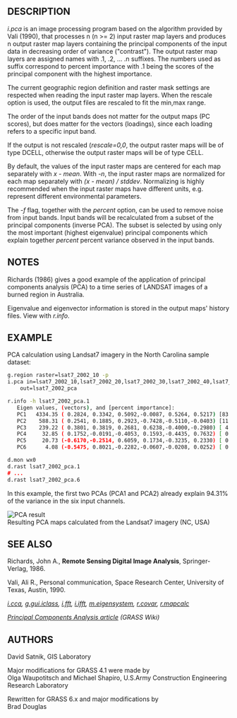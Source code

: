 ## DESCRIPTION

*i.pca* is an image processing program based on the algorithm provided
by Vali (1990), that processes n (n \>= 2) input raster map layers and
produces n output raster map layers containing the principal components
of the input data in decreasing order of variance ("contrast"). The
output raster map layers are assigned names with .1, .2, ... .n
suffixes. The numbers used as suffix correspond to percent importance
with .1 being the scores of the principal component with the highest
importance.

The current geographic region definition and raster mask settings are
respected when reading the input raster map layers. When the rescale
option is used, the output files are rescaled to fit the min,max range.

The order of the input bands does not matter for the output maps (PC
scores), but does matter for the vectors (loadings), since each loading
refers to a specific input band.

If the output is not rescaled (*rescale=0,0*, the output raster maps
will be of type DCELL, otherwise the output raster maps will be of type
CELL.

By default, the values of the input raster maps are centered for each
map separately with *x - mean*. With *-n*, the input raster maps are
normalized for each map separately with *(x - mean) / stddev*.
Normalizing is highly recommended when the input raster maps have
different units, e.g. represent different environmental parameters.

The *-f* flag, together with the *percent* option, can be used to remove
noise from input bands. Input bands will be recalculated from a subset
of the principal components (inverse PCA). The subset is selected by
using only the most important (highest eigenvalue) principal components
which explain together *percent* percent variance observed in the input
bands.

## NOTES

Richards (1986) gives a good example of the application of principal
components analysis (PCA) to a time series of LANDSAT images of a burned
region in Australia.

Eigenvalue and eigenvector information is stored in the output maps'
history files. View with *r.info*.

## EXAMPLE

PCA calculation using Landsat7 imagery in the North Carolina sample
dataset:

```sh
g.region raster=lsat7_2002_10 -p
i.pca in=lsat7_2002_10,lsat7_2002_20,lsat7_2002_30,lsat7_2002_40,lsat7_2002_50,lsat7_2002_70 \
    out=lsat7_2002_pca

r.info -h lsat7_2002_pca.1
   Eigen values, (vectors), and [percent importance]:
   PC1   4334.35 ( 0.2824, 0.3342, 0.5092,-0.0087, 0.5264, 0.5217) [83.04%]
   PC2    588.31 ( 0.2541, 0.1885, 0.2923,-0.7428,-0.5110,-0.0403) [11.27%]
   PC3    239.22 ( 0.3801, 0.3819, 0.2681, 0.6238,-0.4000,-0.2980) [ 4.58%]
   PC4     32.85 ( 0.1752,-0.0191,-0.4053, 0.1593,-0.4435, 0.7632) [ 0.63%]
   PC5     20.73 (-0.6170,-0.2514, 0.6059, 0.1734,-0.3235, 0.2330) [ 0.40%]
   PC6      4.08 (-0.5475, 0.8021,-0.2282,-0.0607,-0.0208, 0.0252) [ 0.08%]

d.mon wx0
d.rast lsat7_2002_pca.1
# ...
d.rast lsat7_2002_pca.6
```

In this example, the first two PCAs (PCA1 and PCA2) already explain
94.31% of the variance in the six input channels.

![PCA result](i_pca_result.png)  
Resulting PCA maps calculated from the Landsat7 imagery (NC, USA)

## SEE ALSO

Richards, John A., **Remote Sensing Digital Image Analysis**,
Springer-Verlag, 1986.

Vali, Ali R., Personal communication, Space Research Center, University
of Texas, Austin, 1990.

*[i.cca](i.cca.md), [g.gui.iclass](g.gui.iclass.md), [i.fft](i.fft.md),
[i.ifft](i.ifft.md),
[m.eigensystem](https://grass.osgeo.org/grass-devel/manuals/addons/m.eigensystem.html),
[r.covar](r.covar.md), [r.mapcalc](r.mapcalc.md)*

*[Principal Components Analysis
article](https://grasswiki.osgeo.org/wiki/Principal_Components_Analysis)
(GRASS Wiki)*

## AUTHORS

David Satnik, GIS Laboratory

Major modifications for GRASS 4.1 were made by  
Olga Waupotitsch and Michael Shapiro, U.S.Army Construction Engineering
Research Laboratory

Rewritten for GRASS 6.x and major modifications by  
Brad Douglas
